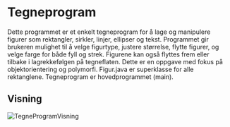 # Tegneprogram
Dette programmet er et enkelt tegneprogram for å lage og manipulere figurer som rektangler, sirkler, linjer,
ellipser og tekst. Programmet gir brukeren mulighet til å velge figurtype, justere størrelse, flytte figurer,
og velge farge for både fyll og strek. Figurene kan også flyttes frem eller tilbake i lagrekkefølgen på tegneflaten.
Dette er en oppgave med fokus på objektorientering og polymorfi. Figur.java er superklasse for alle rektanglene. 
Tegneprogram er hovedprogrammet (main). 

## Visning 
![TegneProgramVisning](./gif/TegneProgramVisning.gi)
